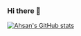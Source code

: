 ### Hi there 👋


[![Ahsan's GitHub stats](https://github-readme-stats.vercel.app/api?username=AhsanNissar)](https://github.com/anuraghazra/github-readme-stats)
